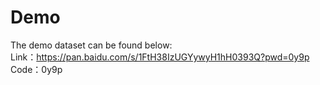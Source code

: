 # Demo
The demo dataset can be found below: <br>
Link：https://pan.baidu.com/s/1FtH38IzUGYywyH1hH0393Q?pwd=0y9p <br>
Code：0y9p
